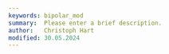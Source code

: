 ```yaml
---
keywords: bipolar_mod
summary:  Please enter a brief description.
author:   Christoph Hart
modified: 30.05.2024
---
```

  
